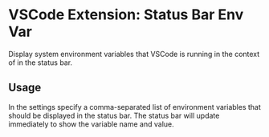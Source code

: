 # VSCode Extension: Status Bar Env Var

Display system environment variables that VSCode is running in the context of in the status bar.

## Usage

In the settings specify a comma-separated list of environment variables that should be displayed in the status bar. The status bar will update immediately to show the variable name and value.
